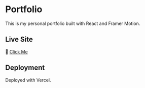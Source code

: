 # Portfolio

This is my personal portfolio built with React and Framer Motion.

## Live Site

🔗 [Click Me](https://portfolio-woad-theta-80.vercel.app/)

## Deployment

Deployed with Vercel.
